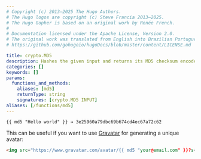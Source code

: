 ```yaml
---
# Copyright (c) 2013–2025 The Hugo Authors.
# The Hugo logos are copyright (c) Steve Francia 2013–2025.
# The Hugo Gopher is based on an original work by Renée French.
#
# Documentation licensed under the Apache License, Version 2.0.
# The original work was translated from English into Brazilian Portuguese.
# https://github.com/gohugoio/hugoDocs/blob/master/content/LICENSE.md

title: crypto.MD5
description: Hashes the given input and returns its MD5 checksum encoded to a hexadecimal string.
categories: []
keywords: []
params:
  functions_and_methods:
    aliases: [md5]
    returnType: string
    signatures: [crypto.MD5 INPUT]
aliases: [/functions/md5]
---
```


```go-html-template
{{ md5 "Hello world" }} → 3e25960a79dbc69b674cd4ec67a72c62
```

This can be useful if you want to use [Gravatar](https://en.gravatar.com/) for generating a unique avatar:

```html
<img src="https://www.gravatar.com/avatar/{{ md5 "your@email.com" }}?s=100&d=identicon">
```
